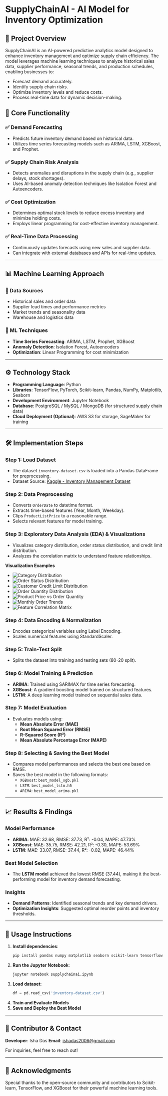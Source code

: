 # SupplyChainAI - AI Model for Inventory Optimization

## 📌 Project Overview
SupplyChainAI is an AI-powered predictive analytics model designed to enhance inventory management and optimize supply chain efficiency. The model leverages machine learning techniques to analyze historical sales data, supplier performance, seasonal trends, and production schedules, enabling businesses to:

- Forecast demand accurately.
- Identify supply chain risks.
- Optimize inventory levels and reduce costs.
- Process real-time data for dynamic decision-making.

## 🚀 Core Functionality
### ✅ Demand Forecasting
- Predicts future inventory demand based on historical data.
- Utilizes time series forecasting models such as ARIMA, LSTM, XGBoost, and Prophet.

### ✅ Supply Chain Risk Analysis
- Detects anomalies and disruptions in the supply chain (e.g., supplier delays, stock shortages).
- Uses AI-based anomaly detection techniques like Isolation Forest and Autoencoders.

### ✅ Cost Optimization
- Determines optimal stock levels to reduce excess inventory and minimize holding costs.
- Employs linear programming for cost-effective inventory management.

### ✅ Real-Time Data Processing
- Continuously updates forecasts using new sales and supplier data.
- Can integrate with external databases and APIs for real-time updates.

---

## 📊 Machine Learning Approach
### 📁 Data Sources
- Historical sales and order data
- Supplier lead times and performance metrics
- Market trends and seasonality data
- Warehouse and logistics data

### 🧠 ML Techniques
- **Time Series Forecasting**: ARIMA, LSTM, Prophet, XGBoost
- **Anomaly Detection**: Isolation Forest, Autoencoders
- **Optimization**: Linear Programming for cost minimization

---

## ⚙️ Technology Stack
- **Programming Language**: Python
- **Libraries**: TensorFlow, PyTorch, Scikit-learn, Pandas, NumPy, Matplotlib, Seaborn
- **Development Environment**: Jupyter Notebook
- **Database**: PostgreSQL / MySQL / MongoDB (for structured supply chain data)
- **Cloud Deployment (Optional)**: AWS S3 for storage, SageMaker for training

---

## 🛠 Implementation Steps
### Step 1: Load Dataset
- The dataset `inventory-dataset.csv` is loaded into a Pandas DataFrame for preprocessing.
- Dataset Source: [Kaggle - Inventory Management Dataset](https://www.kaggle.com/datasets/hetulparmar/inventory-management-dataset?utm_source=chatgpt.com)

### Step 2: Data Preprocessing
- Converts `OrderDate` to datetime format.
- Extracts time-based features (Year, Month, Weekday).
- Clips `ProductListPrice` to a reasonable range.
- Selects relevant features for model training.

### Step 3: Exploratory Data Analysis (EDA) & Visualizations
- Visualizes category distribution, order status distribution, and credit limit distribution.
- Analyzes the correlation matrix to understand feature relationships.

**Visualization Examples**

- ![Category Distribution](img/4.jpg)
- ![Order Status Distribution](img/3.jpg)
- ![Customer Credit Limit Distribution](img/2.jpg)
- ![Order Quantity Distribution](img/1.jpg)
- ![Product Price vs Order Quantity](img/5.jpg)
- ![Monthly Order Trends](img/6.jpg)
- ![Feature Correlation Matrix](img/7.jpg)

### Step 4: Data Encoding & Normalization
- Encodes categorical variables using Label Encoding.
- Scales numerical features using StandardScaler.

### Step 5: Train-Test Split
- Splits the dataset into training and testing sets (80-20 split).

### Step 6: Model Training & Prediction
- **ARIMA**: Trained using SARIMAX for time series forecasting.
- **XGBoost**: A gradient boosting model trained on structured features.
- **LSTM**: A deep learning model trained on sequential sales data.

### Step 7: Model Evaluation
- Evaluates models using:
  - **Mean Absolute Error (MAE)**
  - **Root Mean Squared Error (RMSE)**
  - **R-Squared Score (R²)**
  - **Mean Absolute Percentage Error (MAPE)**

### Step 8: Selecting & Saving the Best Model
- Compares model performances and selects the best one based on RMSE.
- Saves the best model in the following formats:
  - `XGBoost`: `best_model_xgb.pkl`
  - `LSTM`: `best_model_lstm.h5`
  - `ARIMA`: `best_model_arima.pkl`

---

## 📈 Results & Findings
### Model Performance
- **ARIMA**: MAE: 32.68, RMSE: 37.73, R²: -0.04, MAPE: 47.73%
- **XGBoost**: MAE: 35.75, RMSE: 42.21, R²: -0.30, MAPE: 53.69%
- **LSTM**: MAE: 33.07, RMSE: 37.44, R²: -0.02, MAPE: 46.44%

### Best Model Selection
- The **LSTM model** achieved the lowest RMSE (37.44), making it the best-performing model for inventory demand forecasting.

### Insights
- **Demand Patterns**: Identified seasonal trends and key demand drivers.
- **Optimization Insights**: Suggested optimal reorder points and inventory thresholds.

---

## 📖 Usage Instructions
1. **Install dependencies**:
   ```bash
   pip install pandas numpy matplotlib seaborn scikit-learn tensorflow xgboost statsmodels
   ```
2. **Run the Jupyter Notebook**:
   ```bash
   jupyter notebook supplychainai.ipynb
   ```
3. **Load dataset**:
   ```python
   df = pd.read_csv('inventory-dataset.csv')
   ```
4. **Train and Evaluate Models**
5. **Save and Deploy the Best Model**

---

## 🤝 Contributor & Contact
**Developer**: Isha Das
**Email**: ishadas2006@gmail.com

For inquiries, feel free to reach out!

---

## 🌟 Acknowledgments
Special thanks to the open-source community and contributors to Scikit-learn, TensorFlow, and XGBoost for their powerful machine learning tools.

